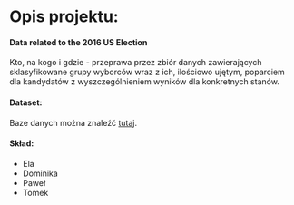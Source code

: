 # Opis projektu:

#### Data related to the 2016 US Election
Kto, na kogo i gdzie - przeprawa przez zbiór danych zawierających sklasyfikowane grupy wyborców wraz z ich, ilościowo ujętym, poparciem dla kandydatów z wyszczególnieniem wyników dla konkretnych stanów. 

#### Dataset:
Baze danych można znaleźć [tutaj](https://www.kaggle.com/benhamner/2016-us-election).

#### Skład:
* Ela
* Dominika
* Paweł
* Tomek


